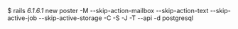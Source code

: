 $ rails _6.1.6.1_ new poster -M --skip-action-mailbox --skip-action-text --skip-active-job --skip-active-storage -C -S -J -T --api -d postgresql
